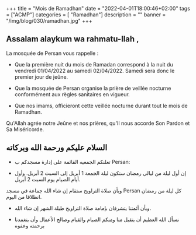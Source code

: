 +++
title = "Mois de Ramadhan"
date = "2022-04-01T18:00:46+02:00"
tags = ["ACMP"]
categories = [ "Ramadhan"]
description = ""
banner = "/img/blog/030/ramadhan.jpg"
+++

## Assalam alaykum wa rahmatu-llah ,

La mosquée de Persan vous rappelle :

* Que la première nuit du mois de Ramadan correspond à la nuit du
  vendredi 01/04/2022 au samedi 02/04/2022. Samedi sera donc le premier jour de
  jeûne.

* Que la mosquée de Persan organise la prière de veillée nocturne conformément aux règles sanitaires en vigueur.

* Que nos imams, officieront cette veillée nocturne durant tout le mois de Ramadhan.

Qu'Allah agrée notre Jeûne et nos prières, qu'Il nous accorde Son Pardon et Sa Miséricorde.

## السلام عليكم ورحمة الله وبركاته

* تعلنكم الجمعيه القائمة على إدارة مسجدكم ب Persan:

* إن أول ليلة من ليالي رمضان ستكون ليلة الجمعة 1 أبريل إلى السبت 2 أبريل. وأول أيام الصيام يوم السبت 2 أبريل.

وبأن صلاة التراويح ستقام إن شاء الله جماعة في مسجد Persan كل ليلة من رمضان انطلاقا من اليوم.

* وبأن أئمتنا يتشرفان بإمامة صلاة التراويح طيلة الشهر إن شاء الله.

* نسأل الله العظيم أن يتقبل منا ومنكم الصيام والقيام وصالح الأعمال وأن يتغمدنا برحمته وعفوه
